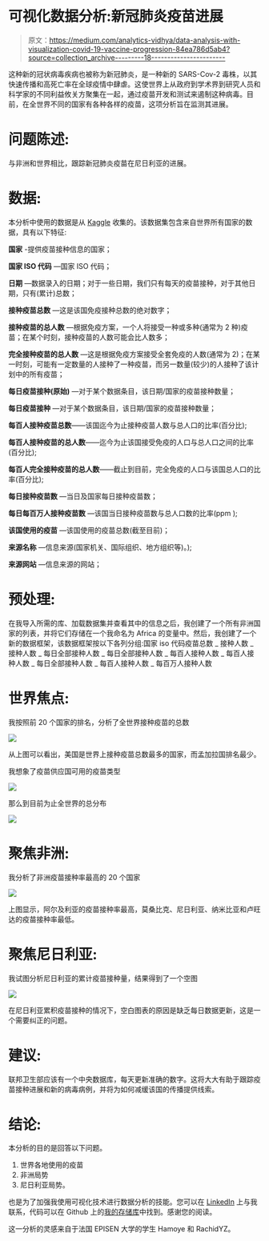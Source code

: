# 可视化数据分析:新冠肺炎疫苗进展

> 原文：<https://medium.com/analytics-vidhya/data-analysis-with-visualization-covid-19-vaccine-progression-84ea786d5ab4?source=collection_archive---------18----------------------->

这种新的冠状病毒疾病也被称为新冠肺炎，是一种新的 SARS-Cov-2 毒株，以其快速传播和高死亡率在全球疫情中肆虐。这使世界上从政府到学术界到研究人员和科学家的不同利益攸关方聚集在一起，通过疫苗开发和测试来遏制这种病毒。目前，在全世界不同的国家有各种各样的疫苗，这项分析旨在监测其进展。

# 问题陈述:

与非洲和世界相比，跟踪新冠肺炎疫苗在尼日利亚的进展。

# 数据:

本分析中使用的数据是从 [Kaggle](https://www.kaggle.com/gpreda/covid-world-vaccination-progress) 收集的。该数据集包含来自世界所有国家的数据，具有以下特征:

**国家** -提供疫苗接种信息的国家；

**国家 ISO 代码** —国家 ISO 代码；

**日期** —数据录入的日期；对于一些日期，我们只有每天的疫苗接种，对于其他日期，只有(累计)总数；

**接种疫苗总数** —这是该国免疫接种总数的绝对数字；

**接种疫苗的总人数** —根据免疫方案，一个人将接受一种或多种(通常为 2 种)疫苗；在某个时刻，接种疫苗的人数可能会比人数多；

**完全接种疫苗的总人数** —这是根据免疫方案接受全套免疫的人数(通常为 2)；在某一时刻，可能有一定数量的人接种了一种疫苗，而另一数量(较少)的人接种了该计划中的所有疫苗；

**每日疫苗接种(原始)** —对于某个数据条目，该日期/国家的疫苗接种数量；

**每日疫苗接种** —对于某个数据条目，该日期/国家的疫苗接种数量；

**每百人接种疫苗总数**——该国迄今为止接种疫苗人数与总人口的比率(百分比);

**每百人接种疫苗的总人数**——迄今为止该国接受免疫的人口与总人口之间的比率(百分比);

**每百人完全接种疫苗的总人数**——截止到目前，完全免疫的人口与该国总人口的比率(百分比);

**每日接种疫苗数** —当日及国家每日接种疫苗数；

**每日每百万人接种疫苗数** —该国当日接种疫苗数与总人口数的比率(ppm );

**该国使用的疫苗** —该国使用的疫苗总数(截至目前)；

**来源名称** —信息来源(国家机关、国际组织、地方组织等)。);

**来源网站** —信息来源的网站；

# 预处理:

在我导入所需的库、加载数据集并查看其中的信息之后，我创建了一个所有非洲国家的列表，并将它们存储在一个我命名为 Africa 的变量中。然后，我创建了一个新的数据框架，该数据框架按以下各列分组:国家 iso 代码疫苗总数 _ 接种人数 _ 接种人数 _ 每日全部接种人数 _ 每日全部接种人数 _ 每百人接种人数 _ 每百人接种人数 _ 每日全部接种人数 _ 每百人接种人数 _ 每百万人接种人数

# 世界焦点:

我按照前 20 个国家的排名，分析了全世界接种疫苗的总数

![](img/083243721d3fa8513f802bd7a73616f9.png)

从上图可以看出，美国是世界上接种疫苗总数最多的国家，而孟加拉国排名最少。

我想象了疫苗供应国可用的疫苗类型

![](img/8272028b56eea196306e759ef6fa43e6.png)

那么到目前为止全世界的总分布

![](img/355b37d24b362afb35fec5984ac6dcfe.png)

# 聚焦非洲:

我分析了非洲疫苗接种率最高的 20 个国家

![](img/fd17f78facbdebe18e3072770d934516.png)

上图显示，阿尔及利亚的疫苗接种率最高，莫桑比克、尼日利亚、纳米比亚和卢旺达的疫苗接种率最低。

# 聚焦尼日利亚:

我试图分析尼日利亚的累计疫苗接种量，结果得到了一个空图

![](img/7f5c7273435a68b1d8ab66401f248385.png)

在尼日利亚累积疫苗接种的情况下，空白图表的原因是缺乏每日数据更新，这是一个需要纠正的问题。

# 建议:

联邦卫生部应该有一个中央数据库，每天更新准确的数字。这将大大有助于跟踪疫苗接种进展和新的病毒病例，并将为如何减缓该国的传播提供线索。

# 结论:

本分析的目的是回答以下问题。

1.  世界各地使用的疫苗
2.  非洲局势
3.  尼日利亚局势。

也是为了加强我使用可视化技术进行数据分析的技能。您可以在 [LinkedIn](https://www.linkedin.com/in/rosemary-nwosu-ihueze/) 上与我联系，代码可以在 Github 上的[我的存储库](https://github.com/Nwosu-Ihueze/vaccine_progression)中找到。感谢您的阅读。

这一分析的灵感来自于法国 EPISEN 大学的学生 Hamoye 和 RachidYZ。